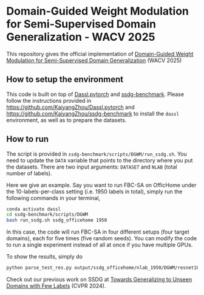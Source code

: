 # Domain-Guided Weight Modulation for Semi-Supervised Domain Generalization - WACV 2025

<!-- [![paper](https://img.shields.io/badge/arXiv-Paper-42FF33)](https://arxiv.org/abs/2403.02782) 
[![Project Page](https://img.shields.io/badge/Project-Page-blue)](https://bimsarapathiraja.github.io/mccl-project-page/)   -->

This repository gives the official implementation of [Domain-Guided Weight Modulation for Semi-Supervised Domain Generalization]() (WACV 2025)

## How to setup the environment

This code is built on top of [Dassl.pytorch](https://github.com/KaiyangZhou/Dassl.pytorch) and [ssdg-benchmark](https://github.com/KaiyangZhou/ssdg-benchmark). Please follow the instructions provided in https://github.com/KaiyangZhou/Dassl.pytorch and https://github.com/KaiyangZhou/ssdg-benchmark to install the `dassl` environment, as well as to prepare the datasets. 

## How to run

The script is provided in `ssdg-benchmark/scripts/DGWM/run_ssdg.sh`. You need to update the `DATA` variable that points to the directory where you put the datasets. There are two input arguments: `DATASET` and `NLAB` (total number of labels).


Here we give an example. Say you want to run FBC-SA on OfficHome under the 10-labels-per-class setting (i.e. 1950 labels in total), simply run the following commands in your terminal,
```bash
conda activate dassl
cd ssdg-benchmark/scripts/DGWM
bash run_ssdg.sh ssdg_officehome 1950 
```

In this case, the code will run FBC-SA in four different setups (four target domains), each for five times (five random seeds). You can modify the code to run a single experiment instead of all at once if you have multiple GPUs.


To show the results, simply do
```bash
python parse_test_res.py output/ssdg_officehome/nlab_1950/DGWM/resnet18 --multi-exp
```

Check out our previous work on SSDG at [Towards Generalizing to Unseen Domains with Few Labels](https://arxiv.org/abs/2403.11674) (CVPR 2024).
